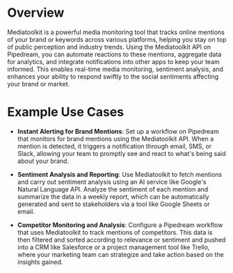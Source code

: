 # Overview

Mediatoolkit is a powerful media monitoring tool that tracks online mentions of your brand or keywords across various platforms, helping you stay on top of public perception and industry trends. Using the Mediatoolkit API on Pipedream, you can automate reactions to these mentions, aggregate data for analytics, and integrate notifications into other apps to keep your team informed. This enables real-time media monitoring, sentiment analysis, and enhances your ability to respond swiftly to the social sentiments affecting your brand or market.

# Example Use Cases

- **Instant Alerting for Brand Mentions**: Set up a workflow on Pipedream that monitors for brand mentions using the Mediatoolkit API. When a mention is detected, it triggers a notification through email, SMS, or Slack, allowing your team to promptly see and react to what's being said about your brand.

- **Sentiment Analysis and Reporting**: Use Mediatoolkit to fetch mentions and carry out sentiment analysis using an AI service like Google's Natural Language API. Analyze the sentiment of each mention and summarize the data in a weekly report, which can be automatically generated and sent to stakeholders via a tool like Google Sheets or email.

- **Competitor Monitoring and Analysis**: Configure a Pipedream workflow that uses Mediatoolkit to track mentions of competitors. This data is then filtered and sorted according to relevance or sentiment and pushed into a CRM like Salesforce or a project management tool like Trello, where your marketing team can strategize and take action based on the insights gained.

